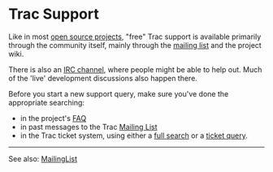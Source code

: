 # Trac Support


Like in most [ open source projects](http://www.opensource.org/), "free" Trac support is available primarily through the community itself, mainly through the [ mailing list](http://projects.edgewall.com/trac/wiki/MailingList) and the project wiki.


There is also an [ IRC channel](http://projects.edgewall.com/trac/wiki/IrcChannel), where people might be able to help out. Much of the 'live' development discussions also happen there.


Before you start a new support query, make sure you've done the appropriate searching:

- in the project's [ FAQ](http://projects.edgewall.com/trac/wiki/TracFaq)
- in past messages to the Trac [ Mailing List](http://blog.gmane.org/gmane.comp.version-control.subversion.trac.general?set_user_css=http%3A%2F%2Fwww.edgewall.com%2Fcss%2Fgmane.css&do_set_user_css=t)
- in the Trac ticket system, using either a [ full search](http://projects.edgewall.com/trac/search?q=&ticket=on&wiki=on) or a [ ticket query](http://projects.edgewall.com/trac/query?summary=~&keywords=~").

---


See also: [ MailingList](http://projects.edgewall.com/trac/wiki/MailingList)